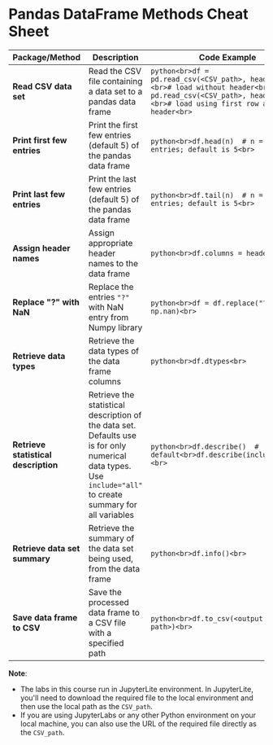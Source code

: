 # Pandas DataFrame Methods Cheat Sheet

| **Package/Method**              | **Description**                                                                                   | **Code Example**                                                                                      |
|----------------------------------|---------------------------------------------------------------------------------------------------|--------------------------------------------------------------------------------------------------------|
| **Read CSV data set**            | Read the CSV file containing a data set to a pandas data frame                                    | ```python<br>df = pd.read_csv(<CSV_path>, header=None)<br># load without header<br>df = pd.read_csv(<CSV_path>, header=0)<br># load using first row as header<br>``` |
| **Print first few entries**      | Print the first few entries (default 5) of the pandas data frame                                  | ```python<br>df.head(n)  # n = number of entries; default is 5<br>```                                 |
| **Print last few entries**       | Print the last few entries (default 5) of the pandas data frame                                   | ```python<br>df.tail(n)  # n = number of entries; default is 5<br>```                                 |
| **Assign header names**          | Assign appropriate header names to the data frame                                                 | ```python<br>df.columns = headers<br>```                                                               |
| **Replace "?" with NaN**         | Replace the entries `"?"` with NaN entry from Numpy library                                       | ```python<br>df = df.replace("?", np.nan)<br>```                                                      |
| **Retrieve data types**          | Retrieve the data types of the data frame columns                                                 | ```python<br>df.dtypes<br>```                                                                         |
| **Retrieve statistical description** | Retrieve the statistical description of the data set. Defaults use is for only numerical data types. Use `include="all"` to create summary for all variables | ```python<br>df.describe()  # default<br>df.describe(include="all")<br>```                             |
| **Retrieve data set summary**    | Retrieve the summary of the data set being used, from the data frame                              | ```python<br>df.info()<br>```                                                                         |
| **Save data frame to CSV**       | Save the processed data frame to a CSV file with a specified path                                 | ```python<br>df.to_csv(<output CSV path>)<br>```                                                      |

**Note**:  
 - The labs in this course run in JupyterLite environment. In JupyterLite, you'll need to download the required file to the local environment and then use the local path as the `CSV_path`.  
 - If you are using JupyterLabs or any other Python environment on your local machine, you can also use the URL of the required file directly as the `CSV_path`.
